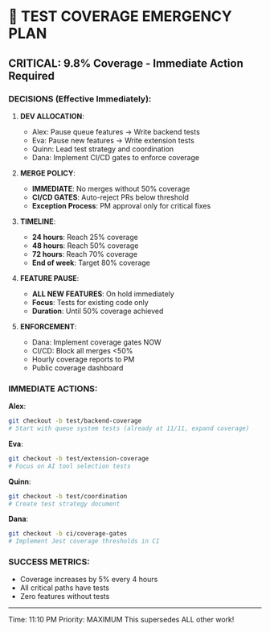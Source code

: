 # 🚨 TEST COVERAGE EMERGENCY PLAN

## CRITICAL: 9.8% Coverage - Immediate Action Required

### DECISIONS (Effective Immediately):

1. **DEV ALLOCATION**:
   - Alex: Pause queue features → Write backend tests
   - Eva: Pause new features → Write extension tests
   - Quinn: Lead test strategy and coordination
   - Dana: Implement CI/CD gates to enforce coverage

2. **MERGE POLICY**:
   - **IMMEDIATE**: No merges without 50% coverage
   - **CI/CD GATES**: Auto-reject PRs below threshold
   - **Exception Process**: PM approval only for critical fixes

3. **TIMELINE**:
   - **24 hours**: Reach 25% coverage
   - **48 hours**: Reach 50% coverage
   - **72 hours**: Reach 70% coverage
   - **End of week**: Target 80% coverage

4. **FEATURE PAUSE**:
   - **ALL NEW FEATURES**: On hold immediately
   - **Focus**: Tests for existing code only
   - **Duration**: Until 50% coverage achieved

5. **ENFORCEMENT**:
   - Dana: Implement coverage gates NOW
   - CI/CD: Block all merges <50%
   - Hourly coverage reports to PM
   - Public coverage dashboard

### IMMEDIATE ACTIONS:

**Alex**: 
```bash
git checkout -b test/backend-coverage
# Start with queue system tests (already at 11/11, expand coverage)
```

**Eva**:
```bash
git checkout -b test/extension-coverage
# Focus on AI tool selection tests
```

**Quinn**:
```bash
git checkout -b test/coordination
# Create test strategy document
```

**Dana**:
```bash
git checkout -b ci/coverage-gates
# Implement Jest coverage thresholds in CI
```

### SUCCESS METRICS:
- Coverage increases by 5% every 4 hours
- All critical paths have tests
- Zero features without tests

---
Time: 11:10 PM
Priority: MAXIMUM
This supersedes ALL other work!